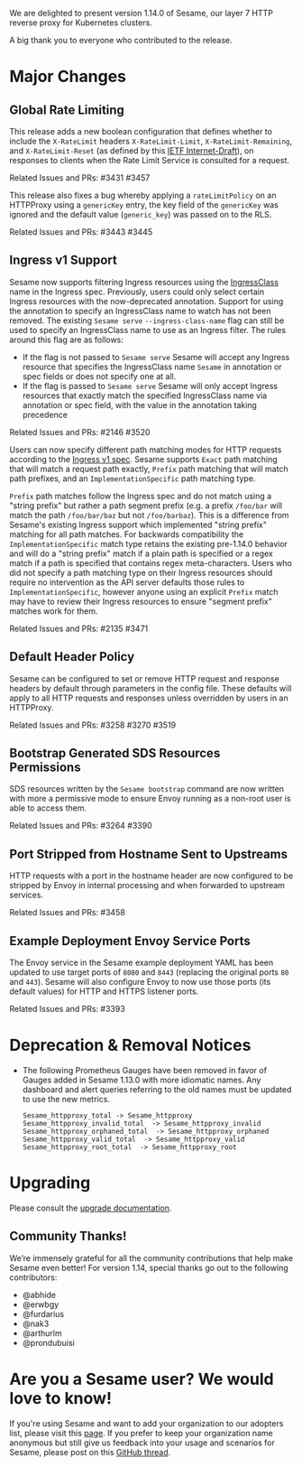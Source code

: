 We are delighted to present version 1.14.0 of Sesame, our layer 7 HTTP reverse proxy for Kubernetes clusters.

A big thank you to everyone who contributed to the release.

# Major Changes

## Global Rate Limiting

This release adds a new boolean configuration that defines whether to include the `X-RateLimit` headers `X-RateLimit-Limit`, `X-RateLimit-Remaining`, and `X-RateLimit-Reset` (as defined by this [IETF Internet-Draft](https://tools.ietf.org/id/draft-polli-ratelimit-headers-03.html)), on responses to clients when the Rate Limit Service is consulted for a request.

Related Issues and PRs: #3431 #3457

This release also fixes a bug whereby applying a `rateLimitPolicy` on an HTTPProxy using a `genericKey` entry, the key field of the `genericKey` was ignored and the default value (`generic_key`) was passed on to the RLS.

Related Issues and PRs: #3443 #3445

## Ingress v1 Support

Sesame now supports filtering Ingress resources using the [IngressClass](https://kubernetes.io/docs/concepts/services-networking/ingress/#ingress-class) name in the Ingress spec. Previously, users could only select certain Ingress resources with the now-deprecated annotation. Support for using the annotation to specify an IngressClass name to watch has not been removed. The existing `Sesame serve` `--ingress-class-name` flag can still be used to specify an IngressClass name to use as an Ingress filter. The rules around this flag are as follows:
- If the flag is not passed to `Sesame serve` Sesame will accept any Ingress resource that specifies the IngressClass name `Sesame` in annotation or spec fields or does not specify one at all.
- If the flag is passed to `Sesame serve` Sesame will only accept Ingress resources that exactly match the specified IngressClass name via annotation or spec field, with the value in the annotation taking precedence

Related Issues and PRs: #2146 #3520 

Users can now specify different path matching modes for HTTP requests according to the [Ingress v1 spec](https://kubernetes.io/docs/concepts/services-networking/ingress/#path-types). Sesame supports `Exact` path matching that will match a request path exactly, `Prefix` path matching that will match path prefixes, and an `ImplementationSpecific` path matching type.

`Prefix` path matches follow the Ingress spec and do not match using a "string prefix" but rather a path segment prefix (e.g. a prefix `/foo/bar` will match the path `/foo/bar/baz` but not `/foo/barbaz`). This is a difference from Sesame's existing Ingress support which implemented "string prefix" matching for all path matches. For backwards compatibility the `ImplementationSpecific` match type retains the existing pre-1.14.0 behavior and will do a "string prefix" match if a plain path is specified or a regex match if a path is specified that contains regex meta-characters. Users who did not specify a path matching type on their Ingress resources should require no intervention as the API server defaults those rules to `ImplementationSpecific`, however anyone using an explicit `Prefix` match may have to review their Ingress resources to ensure "segment prefix" matches work for them.

Related Issues and PRs: #2135 #3471

## Default Header Policy

Sesame can be configured to set or remove HTTP request and response headers by default through parameters in the config file. These defaults will apply to all HTTP requests and responses unless overridden by users in an HTTPProxy.

Related Issues and PRs: #3258 #3270 #3519

## Bootstrap Generated SDS Resources Permissions

SDS resources written by the `Sesame bootstrap` command are now written with more a permissive mode to ensure Envoy running as a non-root user is able to access them.

Related Issues and PRs: #3264 #3390

## Port Stripped from Hostname Sent to Upstreams

HTTP requests with a port in the hostname header are now configured to be stripped by Envoy in internal processing and when forwarded to upstream services.

Related Issues and PRs: #3458

## Example Deployment Envoy Service Ports

The Envoy service in the Sesame example deployment YAML has been updated to use target ports of `8080` and `8443` (replacing the original ports `80` and `443`). Sesame will also configure Envoy to now use those ports (its default values) for HTTP and HTTPS listener ports.

Related Issues and PRs: #3393

# Deprecation & Removal Notices
- The following Prometheus Gauges have been removed in favor of Gauges added in Sesame 1.13.0 with more idiomatic names. Any dashboard and alert queries referring to the old names must be updated to use the new metrics.
   ```
   Sesame_httpproxy_total -> Sesame_httpproxy
   Sesame_httpproxy_invalid_total  -> Sesame_httpproxy_invalid
   Sesame_httpproxy_orphaned_total  -> Sesame_httpproxy_orphaned
   Sesame_httpproxy_valid_total  -> Sesame_httpproxy_valid
   Sesame_httpproxy_root_total  -> Sesame_httpproxy_root
   ```

# Upgrading
Please consult the [upgrade documentation](https://projectsesame.io/resources/upgrading/).

## Community Thanks!
We’re immensely grateful for all the community contributions that help make Sesame even better! For version 1.14, special thanks go out to the following contributors:
- @abhide
- @erwbgy
- @furdarius 
- @nak3 
- @arthurlm 
- @prondubuisi 

# Are you a Sesame user? We would love to know!
If you're using Sesame and want to add your organization to our adopters list, please visit this [page](https://github.com/projectsesame/sesame/blob/master/ADOPTERS.md). If you prefer to keep your organization name anonymous but still give us feedback into your usage and scenarios for Sesame, please post on this [GitHub thread](https://github.com/projectsesame/sesame/issues/1269).
